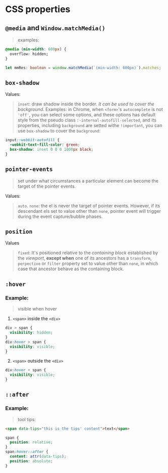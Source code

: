 # CSS properties

## `@media` and `Window.matchMedia()`

> examples:

```css
@media (min-width: 600px) {
  overflow: hidden;
}
```

```ts
let mmRes: boolean = window.matchMedia(`(min-width: 600px)`).matches;
```

## `box-shadow`

Values:

> `inset`: draw shadow inside the border. _It can be used to cover the background_.
> Examples:
> in Chrome, when `<form>`'s `autocomplete` is not `'off'`, you can select some options, and these options has default style from the pseudo class `:-internal-autofill-selected`, and its properties, including `background` are setted withe `!important`, you can use `box-shadow` to cover the `background`:

```css
input:-webkit-autofill {
  -webkit-text-fill-color: green;
  box-shadow: inset 0 0 0 1000px black;
}
```

## `pointer-events`

> set under what circumstances a particular element can become the target of the pointer events.

Values:

> `auto`.
> `none`: the el is never the target of pointer events. However, if its descendant els set to value other than `none`, pointer event will trigger during the event capture/bubble phases.

## `position`

Values

> `fixed`: It's positioned relative to the _containing block_ established by the _viewport_, **except when** one of its ancestors has a `transform`, `perpective` or `filter` property set to value other than `none`, in which case that ancestor behave as the containing block.

## `:hover`

### Example:

> visible when hover

1. `<span>` inside the `<div>`

```css
div > span {
  visibility: hidden;
}
div:hover > span {
  visibility: visible;
}
```

2. `<span>` outside the `<div>`

```css
div:hover + span {
  visibility: visible;
}
```

## `::after`

### Example:

> tool tips:

```html
<span data-tips="this is the tips' content">text</span>
```

```css
span {
  position: relative;
}
span:hover::after {
  content: attr(data-tips);
  position: absolute;
}
```
